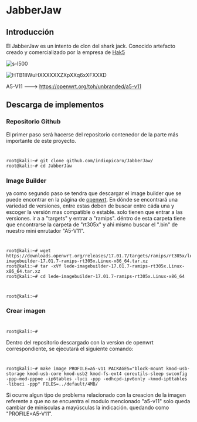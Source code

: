# JabberJaw
## Introducción
El JabberJaw es un intento de clon del shark jack. Conocido artefacto creado y comercializado por la empresa de [Hak5](https://hak5.org)

![s-l500](https://user-images.githubusercontent.com/103136876/200192669-73cf2821-b5cb-43b6-97fc-d6e4e6e7033a.jpg)

![HTB1lIWuHXXXXXXZXpXXq6xXFXXXD](https://user-images.githubusercontent.com/103136876/200201614-5086b1c1-cf90-41b4-a5b9-f1f2b603878f.jpg)


A5-V11 ---> https://openwrt.org/toh/unbranded/a5-v11



## Descarga de implementos

### Repositorio Github
El primer paso será hacerse del repositorio contenedor de la parte más importante de este proyecto.
#
    root@kali:~# git clone github.com/indiopicaro/JabberJaw/
    root@kali:~# cd JabberJaw

### Image Builder
ya como segundo paso se tendra que descargar el image builder que se puede encontrar en la página de [openwrt](https://downloads.openwrt.org/releases/).
En dónde se encontrará una variedad de versiones, entre estas deben de buscar entre cáda una y escoger la versión mas compatible o estable. solo tienen que entrar a las versiones. ir a a "targets" y entrar a "ramips". déntro de esta carpeta tiene que encontrarse la carpeta de "rt305x" y ahi mismo buscar el ".bin" de nuestro mini enrutador "A5-V11".
#
    root@kali:~# wget https://downloads.openwrt.org/releases/17.01.7/targets/ramips/rt305x/lede-imagebuilder-17.01.7-ramips-rt305x.Linux-x86_64.tar.xz
    root@kali:~# tar -xVf lede-imagebuilder-17.01.7-ramips-rt305x.Linux-x86_64.tar.xz
    root@kali:~# cd lede-imagebuilder-17.01.7-ramips-rt305x.Linux-x86_64
    
#
    root@kali:~#

### Crear imagen
#
    root@kali:~#
Dentro del repositorio descargado con la version de openwrt correspondiente, se ejecutará el siguiente comando:
#
    root@kali:~# make image PROFILE=a5-v11 PACKAGES="block-mount kmod-usb-storage kmod-usb-core kmod-usb2 kmod-fs-ext4 coreutils-sleep swconfig -ppp-mod-pppoe -ip6tables -luci -ppp -odhcpd-ipv6only -kmod-ip6tables -libuci -ppp" FILES=../default/4MB/

Si ocurre algun tipo de problema relacionado con la creacion de la imagen referente a que no se encuentra el modulo mencionado "a5-v11" solo queda cambiar de minisculas a mayúsculas la indicación. quedando como "PROFILE=A5-V11".
